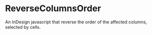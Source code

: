 # ReverseColumnsOrder
An InDesign javascript that reverse the order of the affected columns, selected by cells.
